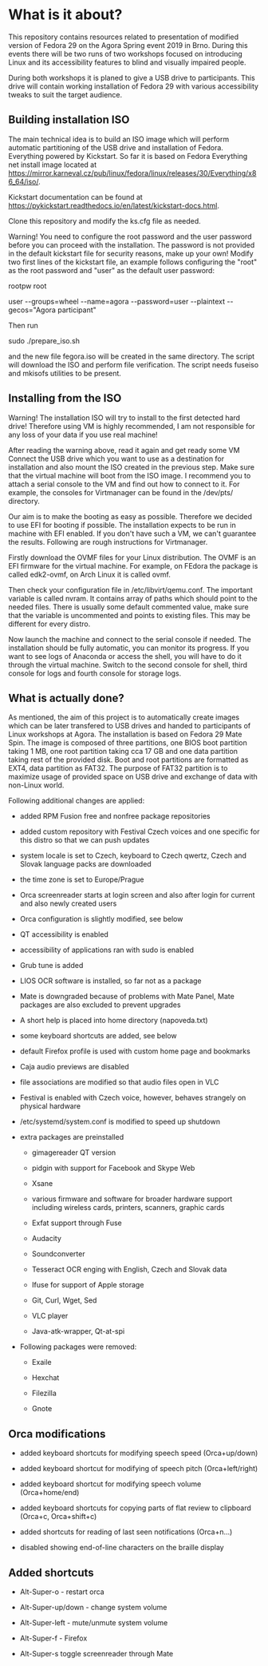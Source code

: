 # What is it about?

This repository contains resources related to presentation of modified version of Fedora 29 on the Agora Spring event 2019 in Brno. During this events there will be two runs of two workshops focused on introducing Linux and its accessibility features to blind and visually impaired people.

During both workshops it is planed to give a USB drive to participants. This drive will contain working installation of Fedora 29 with various accessibility tweaks to suit the target audience.

## Building installation ISO

The main technical idea is to build an ISO image which will perform automatic partitioning of the USB drive and installation of Fedora. Everything powered by Kickstart. So far it is based on Fedora Everything net install image located at <https://mirror.karneval.cz/pub/linux/fedora/linux/releases/30/Everything/x86_64/iso/>.

Kickstart documentation can be found at <https://pykickstart.readthedocs.io/en/latest/kickstart-docs.html>.

Clone this repository and modify the ks.cfg file as needed.

Warning! You need to configure the root password and the user password before you can proceed with the installation. The password is not provided in the default kickstart file for security reasons, make up your own! Modify two first lines of the kickstart file, an example follows configuring the "root" as the root password and "user" as the default user password:

rootpw root

user --groups=wheel --name=agora --password=user --plaintext --gecos="Agora participant"

 Then run

sudo ./prepare_iso.sh

and the new file fegora.iso will be created in the same directory. The script will download the ISO and perform file verification. The script needs fuseiso and mkisofs utilities to be present.

## Installing from the ISO

Warning! The installation ISO will try to install to the first detected hard drive! Therefore using VM is highly recommended, I am not responsible for any loss of your data if you use real machine!

After reading the warning above, read it again and get ready some VM Connect the USB drive which you want to use as a destination for installation and also mount the ISO created in the previous step. Make sure that the virtual machine will boot from the ISO image. I recommend you to attach a serial console to the VM and find out how to connect to it. For example, the consoles for Virtmanager can be found in the /dev/pts/ directory.

Our aim is to make the booting as easy as possible. Therefore we decided to use EFI for booting if possible. The installation expects to be run in machine with EFI enabled. If you don't have such a VM, we can't guarantee the results. Following are rough instructions for Virtmanager.

Firstly download the OVMF files for your Linux distribution. The OVMF is an EFI firmware for the virtual machine. For example, on FEdora the package is called edk2-ovmf, on Arch Linux it is called ovmf.

Then check your configuration file in /etc/libvirt/qemu.conf. The important variable is called nvram. It contains array of paths which should point to the needed files. There is usually some default commented value, make sure that the variable is uncommented and points to existing files. This may be different for every distro.

Now launch the machine and connect to the serial console if needed. The installation should be fully automatic, you can monitor its progress. If you want to see logs of Anaconda or access the shell, you will have to do it through the virtual  machine. Switch to the second console for shell, third console for logs and fourth console for storage logs.

## What is actually done?

As mentioned, the aim of this project is to automatically create images which can be later transfered to USB drives and handed to participants of Linux workshops at Agora. The installation is based on Fedora 29 Mate Spin. The image is composed of three partitions, one BIOS boot partition taking 1 MB, one root partition taking cca 17 GB and one data partition taking rest of the provided disk. Boot and root partitions are formatted as EXT4, data partition as FAT32. The purpose of FAT32 partition is to maximize usage of provided space on USB drive and exchange of data with non-Linux world.

Following additional changes are applied:

- added RPM Fusion free and nonfree package repositories

- added custom repository with Festival Czech voices and one specific for this distro so that we can push updates

- system locale is set to Czech, keyboard to Czech qwertz, Czech and Slovak language packs are downloaded

- the time zone is set to Europe/Prague

- Orca screenreader starts at login screen and also after login for current and also newly created users

- Orca configuration is slightly modified, see below

- QT accessibility is enabled

- accessibility of applications ran with sudo is enabled

- Grub tune is added

- LIOS OCR software is installed, so far not as a package

- Mate is downgraded because of problems with Mate Panel, Mate packages are also excluded to prevent upgrades

- A short help is placed into home directory (napoveda.txt)

- some keyboard shortcuts are added, see below

- default Firefox profile is used with custom home page and bookmarks

- Caja audio previews are disabled

- file associations are modified so that audio files open in VLC

- Festival is enabled with Czech voice, however, behaves strangely on physical hardware

- /etc/systemd/system.conf is modified to speed up shutdown



- extra packages are preinstalled

    - gimagereader QT version

    - pidgin with support for Facebook and Skype Web

    - Xsane

    - various firmware and software for broader hardware support including wireless cards, printers, scanners, graphic cards

    - Exfat support through Fuse

    - Audacity

    - Soundconverter

    - Tesseract OCR enging with English, Czech and Slovak data

    - Ifuse for support of Apple storage

    - Git, Curl, Wget, Sed

    - VLC player

    - Java-atk-wrapper, Qt-at-spi

- Following packages were removed:

    - Exaile

    - Hexchat

    - Filezilla

    - Gnote

## Orca modifications

- added keyboard shortcuts for modifying speech speed (Orca+up/down)

- added keyboard shortcut for modifying of speech pitch (Orca+left/right)

- added keyboard shortcut for modifying speech volume (Orca+home/end)

- added keyboard shortcuts for copying parts of flat review to clipboard (Orca+c, Orca+shift+c)

- added shortcuts for reading of last seen notifications (Orca+n...)

- disabled showing end-of-line characters on the braille display

## Added shortcuts

- Alt-Super-o - restart orca

- Alt-Super-up/down - change system volume

- Alt-Super-left - mute/unmute system volume

- Alt-Super-f - Firefox

- Alt-Super-s toggle screenreader through Mate